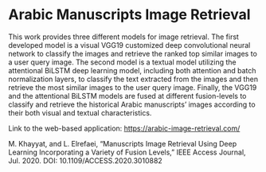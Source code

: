 # Arabic Manuscripts Image Retrieval

This work provides three different models for image retrieval. 
The first developed model is a visual VGG19 customized deep convolutional neural network to classify the images and retrieve the ranked top similar images to a user query image. 
The second model is a textual model utilizing the attentional BiLSTM deep learning model, including both attention and batch normalization layers, to classify the text extracted from the images and then retrieve the most similar images to the user query image.
Finally, the VGG19 and the attentional BiLSTM models are fused at different fusion-levels to classify and retrieve the historical Arabic manuscripts’ images according to their both visual and textual characteristics.

Link to the web-based application: https://arabic-image-retrieval.com/


M. Khayyat, and L. Elrefaei, “Manuscripts Image Retrieval Using Deep Learning Incorporating a Variety of Fusion Levels,” IEEE Access Journal, Jul. 2020. DOI: 10.1109/ACCESS.2020.3010882


